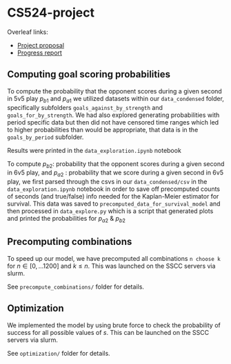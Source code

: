 # CS524-project

Overleaf links:

- [Project proposal](https://www.overleaf.com/project/668f10d26a7e45ffca7ef942)
- [Progress report](https://www.overleaf.com/project/669e7eccbb1e44065a578440)

## Computing goal scoring probabilities

To compute the probability that the opponent scores during a given second in 5v5 play $p_{b1}$ and $p_{a1}$ we utilized datasets within our `data_condensed` folder, specifically subfolders `goals_against_by_strength` and `goals_for_by_strength`. We had also explored generating probabilities with period specific data but then did not have censored time ranges which led to higher probabilities than would be appropriate, that data is in the `goals_by_period` subfolder.

Results were printed in the `data_exploration.ipynb` notebook

To compute $p_{b2}$: probability that the opponent scores during a given second in 6v5 play, and $p_{a2}$ : probability that we score during a given second in 6v5 play, we first parsed through the csvs in our `data_condensed/csv` in the `data_exploration.ipynb` notebook in order to save off precomputed counts of seconds (and true/false) info needed for the Kaplan-Meier estimator for survival. This data was saved to `precomputed_data_for_survival_model` and then processed in `data_explore.py` which is a script that generated plots and printed the probabilities for $p_{a2}$ & $p_{b2}$

## Precomputing combinations

To speed up our model, we have precomputed all combinations `n choose k` for $n \in [0, \ldots 1200]$ and $k \leq n$. This was launched on the SSCC servers via slurm.

See `precompute_combinations/` folder for details.

## Optimization

We implemented the model by using brute force to check the probability of success for all possible values of $s$. This can be launched on the SSCC servers via slurm.

See `optimization/` folder for details.

